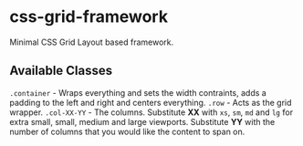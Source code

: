 # css-grid-framework
Minimal CSS Grid Layout based framework.

## Available Classes

`.container` - Wraps everything and sets the width contraints, adds a padding to the left and right and centers everything.
`.row` - Acts as the grid wrapper.
`.col-XX-YY` - The columns. Substitute **XX** with `xs`, `sm`, `md` and `lg` for extra small, small, medium and large viewports. Substitute **YY** with the number of columns that you would like the content to span on.
